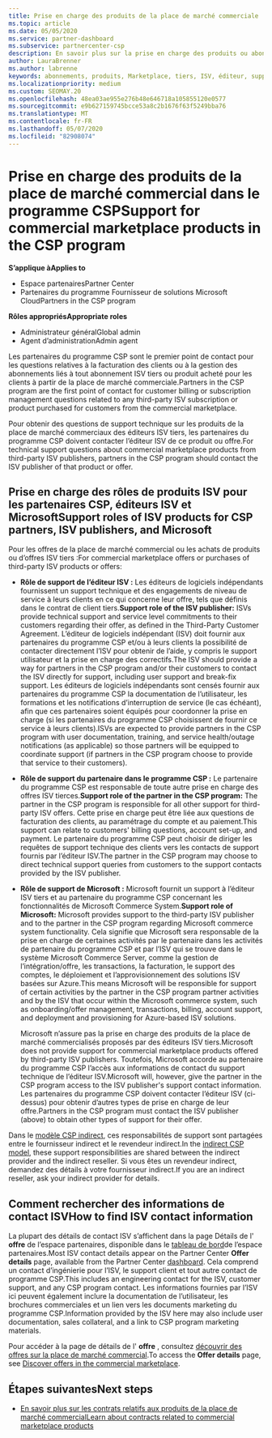 ```yaml
---
title: Prise en charge des produits de la place de marché commerciale
ms.topic: article
ms.date: 05/05/2020
ms.service: partner-dashboard
ms.subservice: partnercenter-csp
description: En savoir plus sur la prise en charge des produits ou abonnements ISV tiers dans la place de marché commerciale du programme CSP.
author: LauraBrenner
ms.author: labrenne
keywords: abonnements, produits, Marketplace, tiers, ISV, éditeur, support, CSP
ms.localizationpriority: medium
ms.custom: SEOMAY.20
ms.openlocfilehash: 48ea03ae955e276b48e646718a105855120e0577
ms.sourcegitcommit: e9b627159745bcce53a8c2b1676f63f5249bba76
ms.translationtype: MT
ms.contentlocale: fr-FR
ms.lasthandoff: 05/07/2020
ms.locfileid: "82908074"
---
```

# <a name="support-for-commercial-marketplace-products-in-the-csp-program"></a><span data-ttu-id="22b24-104">Prise en charge des produits de la place de marché commercial dans le programme CSP</span><span class="sxs-lookup"><span data-stu-id="22b24-104">Support for commercial marketplace products in the CSP program</span></span>

<span data-ttu-id="22b24-105">**S’applique à**</span><span class="sxs-lookup"><span data-stu-id="22b24-105">**Applies to**</span></span>

- <span data-ttu-id="22b24-106">Espace partenaires</span><span class="sxs-lookup"><span data-stu-id="22b24-106">Partner Center</span></span>
- <span data-ttu-id="22b24-107">Partenaires du programme Fournisseur de solutions Microsoft Cloud</span><span class="sxs-lookup"><span data-stu-id="22b24-107">Partners in the CSP program</span></span>

<span data-ttu-id="22b24-108">**Rôles appropriés**</span><span class="sxs-lookup"><span data-stu-id="22b24-108">**Appropriate roles**</span></span>

- <span data-ttu-id="22b24-109">Administrateur général</span><span class="sxs-lookup"><span data-stu-id="22b24-109">Global admin</span></span>
- <span data-ttu-id="22b24-110">Agent d’administration</span><span class="sxs-lookup"><span data-stu-id="22b24-110">Admin agent</span></span>

<span data-ttu-id="22b24-111">Les partenaires du programme CSP sont le premier point de contact pour les questions relatives à la facturation des clients ou à la gestion des abonnements liés à tout abonnement ISV tiers ou produit acheté pour les clients à partir de la place de marché commerciale.</span><span class="sxs-lookup"><span data-stu-id="22b24-111">Partners in the CSP program are the first point of contact for customer billing or subscription management questions related to any third-party ISV subscription or product purchased for customers from the commercial marketplace.</span></span>

<span data-ttu-id="22b24-112">Pour obtenir des questions de support technique sur les produits de la place de marché commerciaux des éditeurs ISV tiers, les partenaires du programme CSP doivent contacter l’éditeur ISV de ce produit ou offre.</span><span class="sxs-lookup"><span data-stu-id="22b24-112">For technical support questions about commercial marketplace products from third-party ISV publishers, partners in the CSP program should contact the ISV publisher of that product or offer.</span></span>

## <a name="support-roles-of-isv-products-for-csp-partners-isv-publishers-and-microsoft"></a><span data-ttu-id="22b24-113">Prise en charge des rôles de produits ISV pour les partenaires CSP, éditeurs ISV et Microsoft</span><span class="sxs-lookup"><span data-stu-id="22b24-113">Support roles of ISV products for CSP partners, ISV publishers, and Microsoft</span></span>

<span data-ttu-id="22b24-114">Pour les offres de la place de marché commercial ou les achats de produits ou d’offres ISV tiers :</span><span class="sxs-lookup"><span data-stu-id="22b24-114">For commercial marketplace offers or purchases of third-party ISV products or offers:</span></span>

- <span data-ttu-id="22b24-115">**Rôle de support de l’éditeur ISV :** Les éditeurs de logiciels indépendants fournissent un support technique et des engagements de niveau de service à leurs clients en ce qui concerne leur offre, tels que définis dans le contrat de client tiers.</span><span class="sxs-lookup"><span data-stu-id="22b24-115">**Support role of the ISV publisher:** ISVs provide technical support and service level commitments to their customers regarding their offer, as defined in the Third-Party Customer Agreement.</span></span> <span data-ttu-id="22b24-116">L’éditeur de logiciels indépendant (ISV) doit fournir aux partenaires du programme CSP et/ou à leurs clients la possibilité de contacter directement l’ISV pour obtenir de l’aide, y compris le support utilisateur et la prise en charge des correctifs.</span><span class="sxs-lookup"><span data-stu-id="22b24-116">The ISV should provide a way for partners in the CSP program and/or their customers to contact the ISV directly for support, including user support and break-fix support.</span></span> <span data-ttu-id="22b24-117">Les éditeurs de logiciels indépendants sont censés fournir aux partenaires du programme CSP la documentation de l’utilisateur, les formations et les notifications d’interruption de service (le cas échéant), afin que ces partenaires soient équipés pour coordonner la prise en charge (si les partenaires du programme CSP choisissent de fournir ce service à leurs clients).</span><span class="sxs-lookup"><span data-stu-id="22b24-117">ISVs are expected to provide partners in the CSP program with user documentation, training, and service health/outage notifications (as applicable) so those partners will be equipped to coordinate support (if partners in the CSP program choose to provide that service to their customers).</span></span>

- <span data-ttu-id="22b24-118">**Rôle de support du partenaire dans le programme CSP :** Le partenaire du programme CSP est responsable de toute autre prise en charge des offres ISV tierces.</span><span class="sxs-lookup"><span data-stu-id="22b24-118">**Support role of the partner in the CSP program:** The partner in the CSP program is responsible for all other support for third-party ISV offers.</span></span> <span data-ttu-id="22b24-119">Cette prise en charge peut être liée aux questions de facturation des clients, au paramétrage du compte et au paiement.</span><span class="sxs-lookup"><span data-stu-id="22b24-119">This support can relate to customers' billing questions, account set-up, and payment.</span></span> <span data-ttu-id="22b24-120">Le partenaire du programme CSP peut choisir de diriger les requêtes de support technique des clients vers les contacts de support fournis par l’éditeur ISV.</span><span class="sxs-lookup"><span data-stu-id="22b24-120">The partner in the CSP program may choose to direct technical support queries from customers to the support contacts provided by the ISV publisher.</span></span>

- <span data-ttu-id="22b24-121">**Rôle de support de Microsoft :** Microsoft fournit un support à l’éditeur ISV tiers et au partenaire du programme CSP concernant les fonctionnalités de Microsoft Commerce System.</span><span class="sxs-lookup"><span data-stu-id="22b24-121">**Support role of Microsoft:** Microsoft provides support to the third-party ISV publisher and to the partner in the CSP program regarding Microsoft commerce system functionality.</span></span> <span data-ttu-id="22b24-122">Cela signifie que Microsoft sera responsable de la prise en charge de certaines activités par le partenaire dans les activités de partenaire du programme CSP et par l’ISV qui se trouve dans le système Microsoft Commerce Server, comme la gestion de l’intégration/offre, les transactions, la facturation, le support des comptes, le déploiement et l’approvisionnement des solutions ISV basées sur Azure.</span><span class="sxs-lookup"><span data-stu-id="22b24-122">This means Microsoft will be responsible for support of certain activities by the partner in the CSP program partner activities and by the ISV that occur within the Microsoft commerce system, such as onboarding/offer management, transactions, billing, account support, and deployment and provisioning for Azure-based ISV solutions.</span></span>

    <span data-ttu-id="22b24-123">Microsoft n’assure pas la prise en charge des produits de la place de marché commercialisés proposés par des éditeurs ISV tiers.</span><span class="sxs-lookup"><span data-stu-id="22b24-123">Microsoft does not provide support for commercial marketplace products offered by third-party ISV publishers.</span></span> <span data-ttu-id="22b24-124">Toutefois, Microsoft accorde au partenaire du programme CSP l’accès aux informations de contact du support technique de l’éditeur ISV.</span><span class="sxs-lookup"><span data-stu-id="22b24-124">Microsoft will, however, give the partner in the  CSP program access to the ISV publisher's support contact information.</span></span> <span data-ttu-id="22b24-125">Les partenaires du programme CSP doivent contacter l’éditeur ISV (ci-dessus) pour obtenir d’autres types de prise en charge de leur offre.</span><span class="sxs-lookup"><span data-stu-id="22b24-125">Partners in the CSP program must contact the ISV publisher (above) to obtain other types of support for their offer.</span></span>

<span data-ttu-id="22b24-126">Dans le [modèle CSP indirect](csp-overview.md#indirect-model), ces responsabilités de support sont partagées entre le fournisseur indirect et le revendeur indirect.</span><span class="sxs-lookup"><span data-stu-id="22b24-126">In the [indirect CSP model](csp-overview.md#indirect-model), these support responsibilities are shared between the indirect provider and the indirect reseller.</span></span> <span data-ttu-id="22b24-127">Si vous êtes un revendeur indirect, demandez des détails à votre fournisseur indirect.</span><span class="sxs-lookup"><span data-stu-id="22b24-127">If you are an indirect reseller, ask your indirect provider for details.</span></span>

## <a name="how-to-find-isv-contact-information"></a><span data-ttu-id="22b24-128">Comment rechercher des informations de contact ISV</span><span class="sxs-lookup"><span data-stu-id="22b24-128">How to find ISV contact information</span></span>

<span data-ttu-id="22b24-129">La plupart des détails de contact ISV s’affichent dans la page Détails de l' **offre** de l’espace partenaires, disponible dans le [tableau de bord](https://partner.microsoft.com/dashboard)de l’espace partenaires.</span><span class="sxs-lookup"><span data-stu-id="22b24-129">Most ISV contact details appear on the Partner Center **Offer details** page, available from the Partner Center [dashboard](https://partner.microsoft.com/dashboard).</span></span> <span data-ttu-id="22b24-130">Cela comprend un contact d’ingénierie pour l’ISV, le support client et tout autre contact de programme CSP.</span><span class="sxs-lookup"><span data-stu-id="22b24-130">This includes an engineering contact for the ISV, customer support, and any CSP program contact.</span></span> <span data-ttu-id="22b24-131">Les informations fournies par l’ISV ici peuvent également inclure la documentation de l’utilisateur, les brochures commerciales et un lien vers les documents marketing du programme CSP.</span><span class="sxs-lookup"><span data-stu-id="22b24-131">Information provided by the ISV here may also include user documentation, sales collateral, and a link to CSP program marketing materials.</span></span>

<span data-ttu-id="22b24-132">Pour accéder à la page de détails de l' **offre** , consultez [découvrir des offres sur la place de marché commercial](csp-commercial-marketplace-discover.md#view-marketplace-offers-in-partner-center).</span><span class="sxs-lookup"><span data-stu-id="22b24-132">To access the **Offer details** page, see [Discover offers in the commercial marketplace](csp-commercial-marketplace-discover.md#view-marketplace-offers-in-partner-center).</span></span>

## <a name="next-steps"></a><span data-ttu-id="22b24-133">Étapes suivantes</span><span class="sxs-lookup"><span data-stu-id="22b24-133">Next steps</span></span>

- [<span data-ttu-id="22b24-134">En savoir plus sur les contrats relatifs aux produits de la place de marché commercial</span><span class="sxs-lookup"><span data-stu-id="22b24-134">Learn about contracts related to commercial marketplace products</span></span>](csp-commercial-marketplace-contracting.md)
